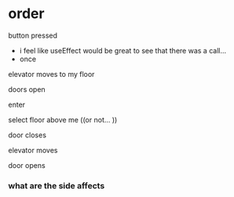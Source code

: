 # order

button pressed

- i feel like useEffect would be great to see that there was a call...
- once

elevator moves to my floor

doors open

enter

select floor above me
((or not... ))

door closes

elevator moves

door opens

### what are the side affects
